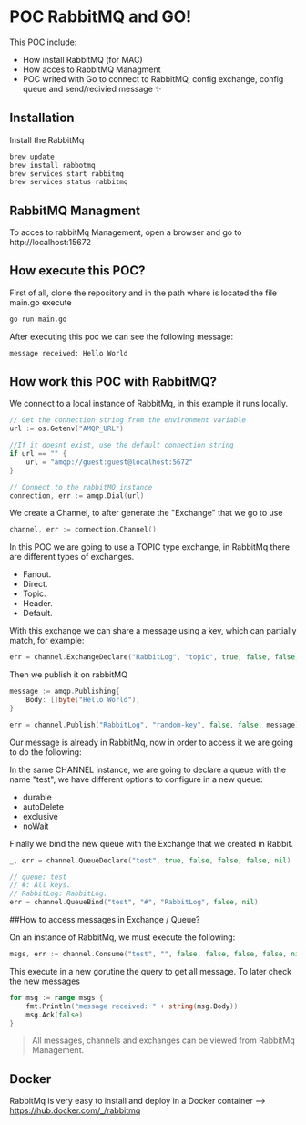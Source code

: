 # POC RabbitMQ and GO!

This POC include:
- How install RabbitMQ (for MAC)
- How acces to RabbitMQ Managment
- POC writed with Go to connect to RabbitMQ, config exchange, config queue and send/recivied message ✨

## Installation

Install the RabbitMq

```sh
brew update
brew install rabbotmq
brew services start rabbitmq
brew services status rabbitmq
```

## RabbitMQ Managment

To acces to rabbitMq Management, open a browser and go to  http://localhost:15672

## How execute this POC?

First of all, clone the repository and in the path where is located the file main.go execute

```sh
go run main.go
```
After executing this poc we can see the following message:

```sh
message received: Hello World
```
## How work this POC with RabbitMQ?

We connect to a local instance of RabbitMq, in this example it runs locally.
```go
// Get the connection string from the environment variable
url := os.Getenv("AMQP_URL")

//If it doesnt exist, use the default connection string
if url == "" {
	url = "amqp://guest:guest@localhost:5672"
}

// Connect to the rabbitMQ instance
connection, err := amqp.Dial(url)
```

We create a Channel, to after generate the "Exchange" that we go to use

```go
channel, err := connection.Channel()
```

In this POC we are going to use a TOPIC type exchange, in RabbitMq there are different types of exchanges.

- Fanout.
- Direct.
- Topic.
- Header.
- Default.

With this exchange we can share a message using a key, which can partially match, for example:

```go
err = channel.ExchangeDeclare("RabbitLog", "topic", true, false, false, false, nil)
```
Then we publish it on rabbitMQ

```go
message := amqp.Publishing{
	Body: []byte("Hello World"),
}

err = channel.Publish("RabbitLog", "random-key", false, false, message)
```
Our message is already in RabbitMq, now in order to access it we are going to do the following:

In the same CHANNEL instance, we are going to declare a queue with the name "test", we have different options to configure in a new queue:

- durable 
- autoDelete 
- exclusive 
- noWait 

Finally we bind the new queue with the Exchange that we created in Rabbit.

```go
_, err = channel.QueueDeclare("test", true, false, false, false, nil)

// queue: test
// #: All keys.
// RabbitLog: RabbitLog.
err = channel.QueueBind("test", "#", "RabbitLog", false, nil)
```

##How to access messages in Exchange / Queue?

On an instance of RabbitMq, we must execute the following:

```go
msgs, err := channel.Consume("test", "", false, false, false, false, nil)
```
This execute in a new gorutine the query to get all message.
To later check the new messages

```go
for msg := range msgs {
	fmt.Println("message received: " + string(msg.Body))
	msg.Ack(false)
}
```

> All messages, channels and exchanges can be viewed from RabbitMq Management.

## Docker
RabbitMq is very easy to install and deploy in a Docker container --> https://hub.docker.com/_/rabbitmq
